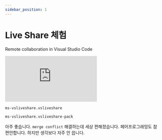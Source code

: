 ```yaml
---
sidebar_position: 1
---
```


# Live Share 체험

Remote collaboration in Visual Studio Code

<iframe class="codepen" src="https://www.youtube.com/embed/A2ceblXTBBc" title="YouTube video player" frameborder="0" allow="accelerometer; autoplay; clipboard-write; encrypted-media; gyroscope; picture-in-picture; web-share" allowfullscreen></iframe>

```txt
ms-vsliveshare.vsliveshare
```

```txt
ms-vsliveshare.vsliveshare-pack
```

아주 좋습니다. `merge conflict` 해결하는데 세상 편해졌습니다. 페어프로그래밍도 참 편안합니다. 하지만 생각보다 자주 안 씁니다.

<!-- # Parcel.js는 `fetch text`따위 지원하지 않습니다.

```js
const html = await fetch(route).then((data) => data.text())
``` -->
